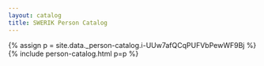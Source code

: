 ```yaml
---
layout: catalog
title: SWERIK Person Catalog
---
```

{% assign p = site.data._person-catalog.i-UUw7afQCqPUFVbPewWF9Bj %}
{% include person-catalog.html p=p %}

